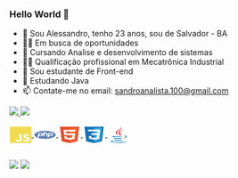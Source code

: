 ### Hello World 👋

- 👨‍ Sou Alessandro, tenho 23 anos, sou de Salvador - BA
- 👨‍💻 Em busca de oportunidades
- 📘 Cursando Analise e desenvolvimento de sistemas
- 👨‍🎓 Qualificação profissional em Mecatrônica Industrial
- 🔭 Sou estudante de Front-end
- 🌱 Estudando Java
- 📫 Contate-me no email: sandroanalista.100@gmail.com


 <div>
  <a href="https://github.com/Alecorreeia25">
  <img height="180em" src="https://github-readme-stats.vercel.app/api?username=Alecorreeia25&show_icons=true&theme=dark&include_all_commits=true&count_private=true"/>
  <img height="180em" src="https://github-readme-stats.vercel.app/api/top-langs/?username=Alecorreeia25&layout=compact&langs_count=7&theme=dark"/>
</div>
  
  <div style="display: inline_block"><br>
  <img align="center" alt="-Js" height="30" width="40" src="https://raw.githubusercontent.com/devicons/devicon/master/icons/javascript/javascript-plain.svg">
  <img align="center" alt="PHP" height="30" width="40" src="https://raw.githubusercontent.com/devicons/devicon/master/icons/php/php-plain.svg">
  <img align="center" alt="HTML" height="30" width="40" src="https://raw.githubusercontent.com/devicons/devicon/master/icons/html5/html5-original.svg">
  <img align="center" alt="CSS" height="30" width="40" src="https://raw.githubusercontent.com/devicons/devicon/master/icons/css3/css3-original.svg">
  <img align="center" alt="JAVA" height="30" width="40" src="https://raw.githubusercontent.com/devicons/devicon/master/icons/java/java-original.svg">
   
 ##
   <div>
  <a href = "mailto:sandroanalista.100@gmail.com"><img src="https://img.shields.io/badge/-Gmail-%23333?style=for-the-badge&logo=gmail&logoColor=white" target="_blank"></a>
  <a href="https://www.linkedin.com/in/alessandro-correia-a57077186/" target="_blank"><img src="https://img.shields.io/badge/-LinkedIn-%230077B5?style=for-the    badge&logo=linkedin&logoColor=white" target="_blank"></a>     
   </div>
 
   
</div>

